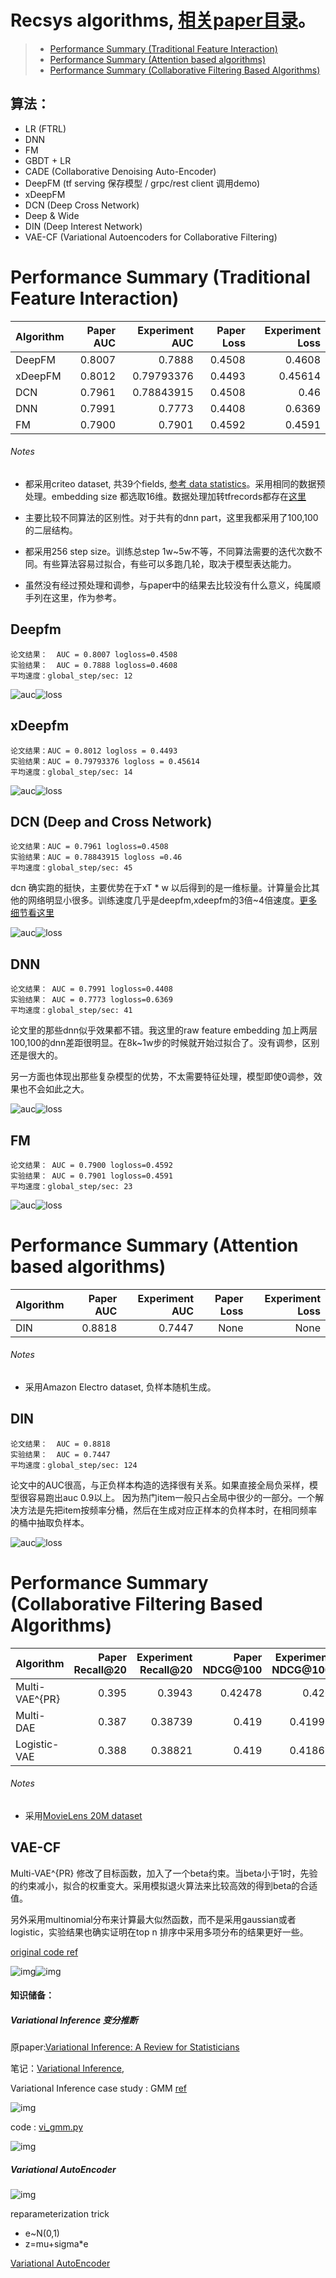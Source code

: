 # Recsys algorithms, [相关paper目录](https://github.com/wangruichens/papers-machinelearning/tree/master/recsys)。

> - [Performance Summary (Traditional Feature Interaction)](#performance-summary-traditional-feature-interaction)
> - [Performance Summary (Attention based algorithms)](#performance-summary-attention-based-algorithms)
> - [Performance Summary (Collaborative Filtering Based Algorithms)](#performance-summary-cf-based-algorithms)

## 算法：
- LR (FTRL)
- DNN
- FM
- GBDT + LR
- CADE (Collaborative Denoising Auto-Encoder)
- DeepFM (tf serving 保存模型 / grpc/rest client 调用demo)
- xDeepFM
- DCN (Deep Cross Network)
- Deep & Wide
- DIN (Deep Interest Network)
- VAE-CF (Variational Autoencoders for Collaborative Filtering)

# Performance Summary (Traditional Feature Interaction)

Algorithm     |Paper AUC| Experiment AUC | Paper Loss | Experiment Loss
--------------|-------: |---------------:|-----------:|----------------:
DeepFM        | 0.8007  | 0.7888         |  0.4508    | 0.4608
xDeepFM       | 0.8012  |  0.79793376    |  0.4493    | 0.45614
DCN           | 0.7961  | 0.78843915     |  0.4508    | 0.46  
DNN           | 0.7991  | 0.7773         |  0.4408    | 0.6369 
FM            | 0.7900  | 0.7901         |  0.4592    | 0.4591 

###### Notes

- 都采用criteo dataset, 共39个fields, [参考 data statistics](https://www.kaggle.com/c/criteo-display-ad-challenge/discussion/9651#latest-51948)。采用相同的数据预处理。embedding size 都选取16维。数据处理加转tfrecords都存在[这里](xdeepfm)

- 主要比较不同算法的区别性。对于共有的dnn part，这里我都采用了100,100的二层结构。

- 都采用256 step size。训练总step 1w~5w不等，不同算法需要的迭代次数不同。有些算法容易过拟合，有些可以多跑几轮，取决于模型表达能力。

- 虽然没有经过预处理和调参，与paper中的结果去比较没有什么意义，纯属顺手列在这里，作为参考。


## Deepfm
```angular2
论文结果：  AUC = 0.8007 logloss=0.4508
实验结果：  AUC = 0.7888 logloss=0.4608
平均速度：global_step/sec: 12
```
![auc](deepfm/auc.png)![loss](deepfm/loss.png)

## xDeepfm
```angular2
论文结果：AUC = 0.8012 logloss = 0.4493
实验结果：AUC = 0.79793376 logloss = 0.45614
平均速度：global_step/sec: 14
```
![auc](xdeepfm/auc.png)![loss](xdeepfm/loss.png)

## DCN (Deep and Cross Network)
```angular2
论文结果：AUC = 0.7961 logloss=0.4508
实验结果：AUC = 0.78843915 logloss =0.46
平均速度：global_step/sec: 45
```

dcn 确实跑的挺快，主要优势在于xT * w 以后得到的是一维标量。计算量会比其他的网络明显小很多。训练速度几乎是deepfm,xdeepfm的3倍~4倍速度。[更多细节看这里](dcn/)

![auc](dcn/auc.png)![loss](dcn/loss.png)

## DNN
```angular2
论文结果： AUC = 0.7991 logloss=0.4408
实验结果： AUC = 0.7773 logloss=0.6369
平均速度：global_step/sec: 41
```
论文里的那些dnn似乎效果都不错。我这里的raw feature embedding 加上两层100,100的dnn差距很明显。在8k~1w步的时候就开始过拟合了。没有调参，区别还是很大的。

另一方面也体现出那些复杂模型的优势，不太需要特征处理，模型即使0调参，效果也不会如此之大。

![auc](dnn/auc.png)![loss](dnn/loss.png)

## FM
```angular2
论文结果： AUC = 0.7900 logloss=0.4592
实验结果： AUC = 0.7901 logloss=0.4591
平均速度：global_step/sec: 23
```

![auc](fm/auc.png)![loss](fm/loss.png)

# Performance Summary (Attention based algorithms)


Algorithm     |Paper AUC| Experiment AUC | Paper Loss | Experiment Loss
--------------|-------: |---------------:|-----------:|----------------:
DIN        | 0.8818  | 0.7447         |  None    | None

###### Notes

- 采用Amazon Electro dataset, 负样本随机生成。

## DIN
```angular2
论文结果：  AUC = 0.8818 
实验结果：  AUC = 0.7447 
平均速度：global_step/sec: 124
```
论文中的AUC很高，与正负样本构造的选择很有关系。如果直接全局负采样，模型很容易跑出auc 0.9以上。 因为热门item一般只占全局中很少的一部分。一个解决方法是先把item按频率分桶，然后在生成对应正样本的负样本时，在相同频率的桶中抽取负样本。 

![auc](din/auc.png)![loss](din/loss.png)


# Performance Summary (Collaborative Filtering Based Algorithms)



Algorithm     |Paper Recall@20| Experiment Recall@20 | Paper NDCG@100 | Experiment NDCG@100
--------------|-------: |---------------:|-----------:|----------------:
 Multi-VAE^{PR}       | 0.395  | 0.3943        |  0.42478    | 0.426 |
Multi-DAE       | 0.387  | 0.38739         |  0.419    | 0.41993 | 
Logistic-VAE | 0.388 | 0.38821 | 0.419 | 0.41869 |


###### Notes

- 采用[MovieLens 20M dataset](http://files.grouplens.org/datasets/movielens/ml-20m.zip)

## VAE-CF

Multi-VAE^{PR} 修改了目标函数，加入了一个beta约束。当beta小于1时，先验的约束减小，拟合的权重变大。采用模拟退火算法来比较高效的得到beta的合适值。

另外采用multinomial分布来计算最大似然函数，而不是采用gaussian或者logistic，实验结果也确实证明在top n 排序中采用多项分布的结果更好一些。

[original code ref](https://github.com/dawenl/vae_cf/blob/master/VAE_ML20M_WWW2018.ipynb)

![img](vae-cf/img/4.png)![img](vae-cf/img/5.png)

#### 知识储备：

##### Variational Inference 变分推断

原paper:[Variational Inference: A Review for Statisticians](https://github.com/wangruichens/papers-machinelearning/blob/master/basis/Variational%20Inference:%20A%20Review%20for%20Statisticians.pdf)

笔记：[Variational Inference](https://github.com/wangruichens/notes/blob/master/variational%20inference/Starting%20from%20Information.pdf), 


Variational Inference case study : GMM [ref](https://blog.csdn.net/qy20115549/article/details/86694325)

![img](vae-cf/img/3.png)

code : [vi_gmm.py](vae-cf/vi_gmm.py)

![img](vae-cf/img/2.png)

##### Variational AutoEncoder

![img](vae-cf/img/6.png)

reparameterization trick 
- e~N(0,1)
- z=mu+sigma*e

[Variational AutoEncoder](https://github.com/wangruichens/notes/blob/master/variational%20autoencoder/variational%20auto-encoder.pdf)
